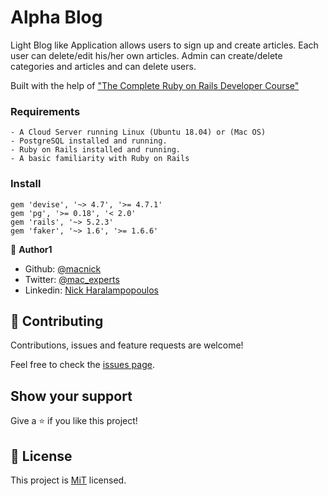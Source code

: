 # Alpha Blog

Light Blog like Application allows users to sign up and create articles. Each user can delete/edit his/her own articles. Admin can create/delete categories and articles and can delete users.

Built with the help of ["The Complete Ruby on Rails Developer Course"](https://www.udemy.com/course/the-complete-ruby-on-rails-developer-course/)

### Requirements
```
- A Cloud Server running Linux (Ubuntu 18.04) or (Mac OS)
- PostgreSQL installed and running.
- Ruby on Rails installed and running.
- A basic familiarity with Ruby on Rails

```

### Install

```
gem 'devise', '~> 4.7', '>= 4.7.1'
gem 'pg', '>= 0.18', '< 2.0'
gem 'rails', '~> 5.2.3'
gem 'faker', '~> 1.6', '>= 1.6.6'
```

👤 **Author1**

- Github: [@macnick](https://github.com/macnick)
- Twitter: [@mac_experts](https://twitter.com/mac_experts)
- Linkedin: [Nick Haralampopoulos](https://www.linkedin.com/in/nick-haralampopoulos-26a55412a/)


## 🤝 Contributing

Contributions, issues and feature requests are welcome!

Feel free to check the [issues page](https://github.com/macnick/test_app/issues).

## Show your support

Give a ⭐️ if you like this project!


## 📝 License

This project is [MiT](LICENSE) licensed.

